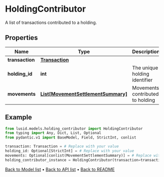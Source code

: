 # HoldingContributor

A list of transactions contributed to a holding.
## Properties
Name | Type | Description | Notes
------------ | ------------- | ------------- | -------------
**transaction** | [**Transaction**](Transaction.md) |  | 
**holding_id** | **int** | The unique holding identifier | [optional] 
**movements** | [**List[MovementSettlementSummary]**](MovementSettlementSummary.md) | Movements contributed to holding | [optional] 
## Example

```python
from lusid.models.holding_contributor import HoldingContributor
from typing import Any, Dict, List, Optional
from pydantic.v1 import BaseModel, Field, StrictInt, conlist

transaction: Transaction = # Replace with your value
holding_id: Optional[StrictInt] = # Replace with your value
movements: Optional[conlist(MovementSettlementSummary)] = # Replace with your value
holding_contributor_instance = HoldingContributor(transaction=transaction, holding_id=holding_id, movements=movements)

```

[Back to Model list](../README.md#documentation-for-models) &#8226; [Back to API list](../README.md#documentation-for-api-endpoints) &#8226; [Back to README](../README.md)

